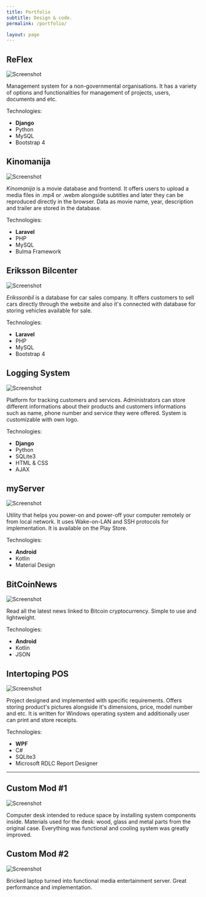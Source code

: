```yaml
---
title: Portfolio
subtitle: Design & code.
permalink: /portfolio/

layout: page
---
```


## ReFlex
![Screenshot]({{site.url}}/assets/images/projects/ReFlex/cover.png)

Management system for a non-governmental organisations. It has a variety of options and functionalities for management of projects, users, documents and etc.

Technologies:

- **Django**
- Python
- MySQL
- Bootstrap 4

## Kinomanija

![Screenshot]({{site.url}}/assets/images/projects/Kinomanija/cover.png)

*Kinomanija* is a movie database and frontend. It offers users to upload a media files in .mp4 or .webm alongside subtitles and later they can be reproduced directly in the browser. Data as movie name, year, description and trailer are stored in the database.

Technologies:

- **Laravel**
- PHP
- MySQL
- Bulma Framework

## Eriksson Bilcenter

![Screenshot]({{site.url}}/assets/images/projects/ErikssonBilcenter/cover.png)

*Erikssonbil* is a database for car sales company. It offers customers to sell cars directly through the website and also it's connected with database for storing vehicles available for sale.

Technologies:

- **Laravel**
- PHP
- MySQL
- Bootstrap 4

## Logging System

![Screenshot]({{site.url}}/assets/images/projects/LoggingSystem/cover.png)

Platform for tracking customers and services. Administrators can store different informations about their products and customers informations such as name, phone number and service they were offered. System is customizable with own logo.

Technologies:

- **Django**
- Python
- SQLite3
- HTML & CSS
- AJAX

## myServer

![Screenshot]({{site.url}}/assets/images/projects/myServer/cover.png)

Utility that helps you power-on and power-off your computer remotely or from local network. It uses Wake-on-LAN and SSH protocols for implementation. It is available on the Play Store.

Technologies:

- **Android**
- Kotlin
- Material Design

## BitCoinNews

![Screenshot]({{site.url}}/assets/images/projects/BitCoinNews/cover.png)

Read all the latest news linked to Bitcoin cryptocurrency. Simple to use and lightweight.

Technologies:

- **Android**
- Kotlin
- JSON

## Intertoping POS

![Screenshot]({{site.url}}/assets/images/projects/Intertoping/cover.png)

Project designed and implemented with specific requirements. Offers storing product's pictures alongside it's dimensions, price, model number and etc. It is written for Windows operating system and additionally user can print and store receipts.

Technologies:

- **WPF**
- C#
- SQLite3
- Microsoft RDLC Report Designer



------



## Custom Mod #1

![Screenshot]({{site.url}}/assets/images/projects/CustomCase-1/cover.png)

Computer desk intended to reduce space by installing system components inside. Materials used for the desk: wood, glass and metal parts from the original case. Everything was functional and cooling system was greatly improved.

## Custom Mod #2

![Screenshot]({{site.url}}/assets/images/projects/CustomCase-2/cover.png)

Bricked laptop turned into functional media entertainment server. Great performance and implementation.
